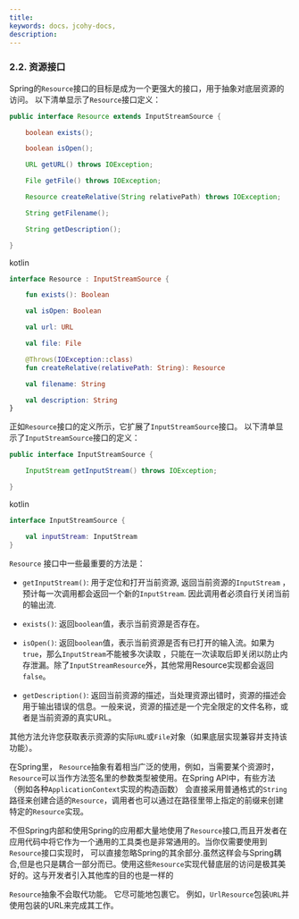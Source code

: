 ```yaml
---
title: 
keywords: docs，jcohy-docs,
description: 
---
```


### [](#resources-resource)2.2. 资源接口

Spring的`Resource`接口的目标是成为一个更强大的接口，用于抽象对底层资源的访问。 以下清单显示了`Resource`接口定义：

```java
public interface Resource extends InputStreamSource {

    boolean exists();

    boolean isOpen();

    URL getURL() throws IOException;

    File getFile() throws IOException;

    Resource createRelative(String relativePath) throws IOException;

    String getFilename();

    String getDescription();

}
```

kotlin
```kotlin
interface Resource : InputStreamSource {

    fun exists(): Boolean

    val isOpen: Boolean

    val url: URL

    val file: File

    @Throws(IOException::class)
    fun createRelative(relativePath: String): Resource

    val filename: String

    val description: String
}
```


正如`Resource`接口的定义所示，它扩展了`InputStreamSource`接口。 以下清单显示了`InputStreamSource`接口的定义：

```java
public interface InputStreamSource {

    InputStream getInputStream() throws IOException;

}
```

kotlin 
```kotlin
interface InputStreamSource {

    val inputStream: InputStream
}
```


`Resource` 接口中一些最重要的方法是：

*   `getInputStream()`: 用于定位和打开当前资源, 返回当前资源的`InputStream` ，预计每一次调用都会返回一个新的`InputStream`. 因此调用者必须自行关闭当前的输出流.

*   `exists()`: 返回`boolean`值，表示当前资源是否存在。

*   `isOpen()`: 返回`boolean`值，表示当前资源是否有已打开的输入流。如果为 `true`，那么`InputStream`不能被多次读取 ，只能在一次读取后即关闭以防止内存泄漏。除了`InputStreamResource`外，其他常用Resource实现都会返回`false`。

*   `getDescription()`: 返回当前资源的描述，当处理资源出错时，资源的描述会用于输出错误的信息。一般来说，资源的描述是一个完全限定的文件名称，或者是当前资源的真实URL。


其他方法允许您获取表示资源的实际`URL`或`File`对象（如果底层实现兼容并支持该功能）。

在Spring里， `Resource`抽象有着相当广泛的使用，例如，当需要某个资源时， `Resource`可以当作方法签名里的参数类型被使用。在Spring API中，有些方法（例如各种`ApplicationContext`实现的构造函数） 会直接采用普通格式的`String`路径来创建合适的`Resource`，调用者也可以通过在路径里带上指定的前缀来创建特定的`Resource`实现。

不但Spring内部和使用Spring的应用都大量地使用了`Resource`接口,而且开发者在应用代码中将它作为一个通用的工具类也是非常通用的。当你仅需要使用到`Resource`接口实现时， 可以直接忽略Spring的其余部分.虽然这样会与Spring耦合,但是也只是耦合一部分而已。使用这些`Resource`实现代替底层的访问是极其美好的。这与开发者引入其他库的目的也是一样的

`Resource`抽象不会取代功能。 它尽可能地包裹它。 例如，`UrlResource`包装`URL`并使用包装的URL来完成其工作。
